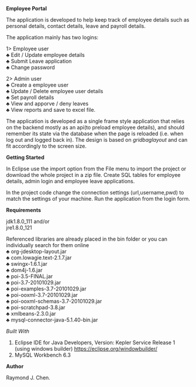 <b>Employee Portal</b>

The application is developed to help keep track of employee details such as personal details, contact details, leave and payroll details.

The application mainly has two logins:

1> Employee user<br />
  ♣ Edit / Update employee details<br />
  ♣ Submit Leave application   
  ♣ Change password   
  
2> Admin user   
  ♣ Create a employee user  
  ♣ Update / Delete employee user details  
  ♣ Set payroll details  
  ♣ View and apporve / deny leaves  
  ♣ View reports and save to excel file.  

The application is developed as a single frame style application that relies on the backend mostly as an api(to preload employee details), and should remember its state via the database when the page is reloaded (i.e. when log out and logged back in). The design is based on <i>gridbaglayout</i> and can fit accordingly to the screen size.  


<b>Getting Started</b>

In Eclipse use the import option from the File menu to import the project or download the whole project in a zip file. Create SQL tables for employee details, admin login and employee leave applications.  

In the project code change the connection settings (url,username,pwd) to match the settings of your machine.
Run the application from the login form.  

<b>Requirements</b>

jdk1.8.0_111 and/or  
jre1.8.0_121  

Referenced libraries are already placed in the bin folder or you can individually search for them online  
 ♣ org-jdesktop-layout.jar  
 ♣ com.lowagie.text-2.1.7.jar  
 ♣ swingx-1.6.1.jar  
 ♣ dom4j-1.6.jar  
 ♣ poi-3.5-FINAL.jar  
 ♣ poi-3.7-20101029.jar  
 ♣ poi-examples-3.7-20101029.jar  
 ♣ poi-ooxml-3.7-20101029.jar  
 ♣ poi-ooxml-schemas-3.7-20101029.jar  
 ♣ poi-scratchpad-3.8.jar  
 ♣ xmlbeans-2.3.0.jar  
 ♣ mysql-connector-java-5.1.40-bin.jar  
  

<i>Built With</i>  

1. Eclipse IDE for Java Developers, Version: Kepler Service Release 1  
     (using windows builder) <https://eclipse.org/windowbuilder/>  
2. MySQL Workbench 6.3  

<b>Author</b>  

Raymond J. Chen.  
